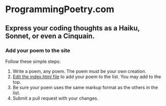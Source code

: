 # ProgrammingPoetry.com

## Express your coding thoughts as a Haiku, Sonnet, or even a Cinquain.

### Add your poem to the site

Follow these simple steps:

1. Write a poem, any poem. The poem must be your own creation.
2. [Edit the index.html file](https://github.com/rnicholus/programmingpoetry.com/edit/gh-pages/index.html) to add your poem to the list. You may add to the top.
3. Be sure your poem uses the same markup format as the others in the list.
4. Submit a pull request with your changes.
